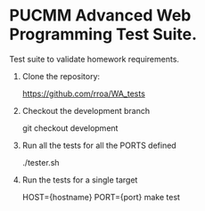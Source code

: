 # PUCMM Advanced Web Programming Test Suite.
Test suite to validate homework requirements.

1. Clone the repository:

    https://github.com/rroa/WA_tests

2. Checkout the development branch
    
    git checkout development

3. Run all the tests for all the PORTS defined

    ./tester.sh

4. Run the tests for a single target

    HOST={hostname} PORT={port} make test